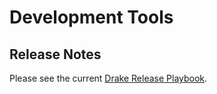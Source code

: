 # Development Tools

## Release Notes

Please see the current [Drake Release Playbook](https://docs.google.com/document/d/1Fn24n7caMCSEPclGCELvmzHqbHxvJQ4tvyb3uw1KgZY/edit#heading=h.53pqpx3gxlxi).
